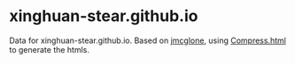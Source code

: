 xinghuan-stear.github.io
========

Data for xinghuan-stear.github.io. Based on [jmcglone](https://github.com/jmcglone/jmcglone.github.io), using [Compress.html](http://jch.penibelst.de/) to generate the htmls.